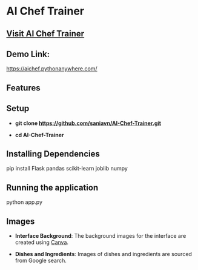 # AI Chef Trainer 
## [Visit AI Chef Trainer](https://aichef.pythonanywhere.com/)
## Demo Link: 
https://aichef.pythonanywhere.com/

<p align="justify"> </p>

## Features 

## Setup

- **git clone https://github.com/saniavn/AI-Chef-Trainer.git**

- **cd AI-Chef-Trainer**

## Installing Dependencies
pip install Flask pandas scikit-learn joblib numpy

## Running the application
python app.py

## Images

- **Interface Background**: The background images for the interface are created using [Canva](https://www.canva.com/).

- **Dishes and Ingredients**: Images of dishes and ingredients are sourced from Google search.


